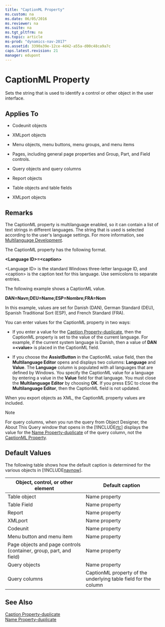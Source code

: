 ```yaml
---
title: "CaptionML Property"
ms.custom: na
ms.date: 06/05/2016
ms.reviewer: na
ms.suite: na
ms.tgt_pltfrm: na
ms.topic: article
ms-prod: "dynamics-nav-2017"
ms.assetid: 3390a39e-12ce-4d42-a55a-d00c48ca9a7c
caps.latest.revision: 21
manager: edupont
---
```

# CaptionML Property
Sets the string that is used to identify a control or other object in the user interface.  
  
## Applies To  
  
-   Codeunit objects  
  
-   XMLport objects  
  
-   Menu objects, menu buttons, menu groups, and menu items  
  
-   Pages, including general page properties and Group, Part, and Field controls.  
  
-   Query objects and query columns  
  
-   Report objects  
  
-   Table objects and table fields  
  
-   XMLport objects  
  
## Remarks  
 The CaptionML property is multilanguage enabled, so it can contain a list of text strings in different languages. The string that is used is selected according to the user's language settings. For more information, see [Multilanguage Development](Multilanguage-Development.md).  
  
 The CaptionML property has the following format.  
  
 **\<Language ID\>=\<caption\>**  
  
 \<Language ID\> is the standard Windows three-letter language ID, and \<caption\> is the caption text for this language. Use semicolons to separate entries.  
  
 The following example shows a CaptionML value.  
  
 **DAN=Navn;DEU=Name;ESP=Nombre;FRA=Nom**  
  
 In this example, values are set for Danish \(DAN\), German Standard \(DEU\), Spanish Traditional Sort \(ESP\), and French Standard \(FRA\).  
  
 You can enter values for the CaptionML property in two ways:  
  
-   If you enter a value for the [Caption Property-duplicate](Caption-Property-duplicate.md), then the CaptionML property is set to the value of the current language. For example, if the current system language is Danish, then a value of **DAN =\<value\>** is placed in the CaptionML field.  
  
-   If you choose the **AssistButton** in the CaptionML value field, then the **Multilanguage Editor** opens and displays two columns: **Language** and **Value**. The **Language** column is populated with all languages that are defined by Windows. You specify the CaptionML value for a language by entering a value in the **Value** field for that language. You must close the **Multilanguage Editor** by choosing **OK**. If you press ESC to close the **Multilanguage Editor**, then the CaptionML field is not updated.  
  
 When you export objects as XML, the CaptionML property values are included.  
  
> [!NOTE]  
>  For query columns, when you run the query from Object Designer, the About This Query window that opens in the [!INCLUDE[rtc](includes/rtc_md.md)] displays the value for the [Name Property-duplicate](Name-Property-duplicate.md) of the query column, not the [CaptionML Property](CaptionML-Property.md).  
  
## Default Values  
 The following table shows how the default caption is determined for the various objects in [!INCLUDE[navnow](includes/navnow_md.md)].  
  
|Object, control, or other element|Default caption|  
|---------------------------------------|---------------------|  
|Table object|Name property|  
|Table Field|Name property|  
|Report|Name property|  
|XMLport|Name property|  
|Codeunit|Name property|  
|Menu button and menu item|Name property|  
|Page objects and page controls \(container, group, part, and field\)|Name property|  
|Query objects|Name property|  
|Query columns|CaptionML property of the underlying table field for the column|  
  
## See Also  
 [Caption Property-duplicate](Caption-Property-duplicate.md)   
 [Name Property-duplicate](Name-Property-duplicate.md)